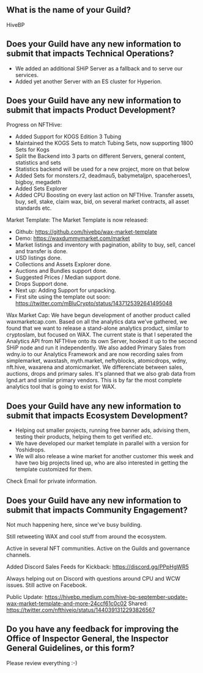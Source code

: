 ## What is the name of your Guild?

HiveBP

## Does your Guild have any new information to submit that impacts Technical Operations?

- We added an additional SHiP Server as a fallback and to serve our services.
- Added yet another Server with an ES cluster for Hyperion.

## Does your Guild have any new information to submit that impacts Product Development?

Progress on NFTHive:
- Added Support for KOGS Edition 3 Tubing
- Maintained the KOGS Sets to match Tubing Sets, now supporting 1800 Sets for Kogs
- Split the Backend into 3 parts on different Servers, general content, statistics and sets
- Statistics backend will be used for a new project, more on that below
- Added Sets for monsters.r2, deadmau5, babymetaljpn, spaceheroes1, bigboy, megadeth
- Added Sets Explorer
- Added CPU Boosting on every last action on NFTHive. Transfer assets, buy, sell, stake, claim wax, bid, on several market contracts, all asset standards etc.


Market Template:
The Market Template is now released:
- Github: https://github.com/hivebp/wax-market-template
- Demo: https://waxdummymarket.com/market
- Market listings and inventory with pagination, ability to buy, sell, cancel and transfer is done.
- USD listings done.
- Collections and Assets Explorer done.
- Auctions and Bundles support done.
- Suggested Prices / Median support done.
- Drops Support done.
- Next up: Adding Support for unpacking.
- First site using the template out soon: https://twitter.com/mBluCrypto/status/1437125392641495048

Wax Market Cap:
We have begun development of another product called waxmarketcap.com. 
Based on all the analytics data we've gathered, we found that we want to release a stand-alone analytics product, similar to cryptoslam, but focused on WAX.
The current state is that I seperated the Analytics API from NFTHive onto its own Server, hooked it up to the second SHiP node and run it independently.
We also added Primary Sales from wdny.io to our Analytics Framework and are now recording sales from simplemarket, waxstash, myth.market, neftyblocks, atomicdrops, wdny, nft.hive, waxarena and atomicmarket. 
We differenciate between sales, auctions, drops and primary sales. It's planned that we also grab data from lgnd.art and similar primary vendors.
This is by far the most complete analytics tool that is going to exist for WAX.


## Does your Guild have any new information to submit that impacts Ecosystem Development?

- Helping out smaller projects, running free banner ads, advising them, testing their products, helping them to get verified etc.
- We have developed our market template in parallel with a version for Yoshidrops. 
- We will also release a wine market for another customer this week and have two big projects lined up, who are also interested in getting the template customized for them.  

Check Email for private information. 

## Does your Guild have any new information to submit that impacts Community Engagement?

Not much happening here, since we've busy building.

Still retweeting WAX and cool stuff from around the ecosystem. 

Active in several NFT communities. Active on the Guilds and governance channels.

Added Discord Sales Feeds for Kickback: https://discord.gg/PPpHgWR5

Always helping out on Discord with questions around CPU and WCW issues. 
Still active on Facebook.

Public Update: https://hivebp.medium.com/hive-bp-september-update-wax-market-template-and-more-24ccf61c0c02
Shared: https://twitter.com/nfthiveio/status/1440391312293826567


## Do you have any feedback for improving the Office of Inspector General, the Inspector General Guidelines, or this form?

Please review everything :-)
